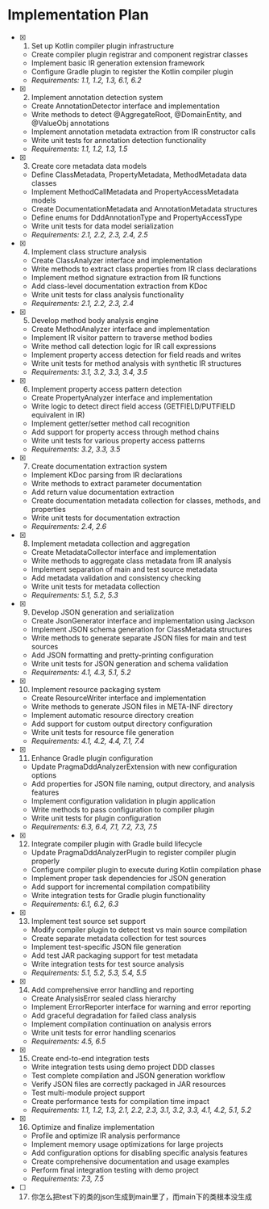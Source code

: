 # Implementation Plan

- [x] 1. Set up Kotlin compiler plugin infrastructure









  - Create compiler plugin registrar and component registrar classes
  - Implement basic IR generation extension framework
  - Configure Gradle plugin to register the Kotlin compiler plugin
  - _Requirements: 1.1, 1.2, 1.3, 6.1, 6.2_

- [x] 2. Implement annotation detection system





  - Create AnnotationDetector interface and implementation
  - Write methods to detect @AggregateRoot, @DomainEntity, and @ValueObj annotations
  - Implement annotation metadata extraction from IR constructor calls
  - Write unit tests for annotation detection functionality
  - _Requirements: 1.1, 1.2, 1.3, 1.5_

- [x] 3. Create core metadata data models





  - Define ClassMetadata, PropertyMetadata, MethodMetadata data classes
  - Implement MethodCallMetadata and PropertyAccessMetadata models
  - Create DocumentationMetadata and AnnotationMetadata structures
  - Define enums for DddAnnotationType and PropertyAccessType
  - Write unit tests for data model serialization
  - _Requirements: 2.1, 2.2, 2.3, 2.4, 2.5_

- [x] 4. Implement class structure analysis












  - Create ClassAnalyzer interface and implementation
  - Write methods to extract class properties from IR class declarations
  - Implement method signature extraction from IR functions
  - Add class-level documentation extraction from KDoc
  - Write unit tests for class analysis functionality
  - _Requirements: 2.1, 2.2, 2.3, 2.4_

- [x] 5. Develop method body analysis engine





  - Create MethodAnalyzer interface and implementation
  - Implement IR visitor pattern to traverse method bodies
  - Write method call detection logic for IR call expressions
  - Implement property access detection for field reads and writes
  - Write unit tests for method analysis with synthetic IR structures
  - _Requirements: 3.1, 3.2, 3.3, 3.4, 3.5_

- [x] 6. Implement property access pattern detection





  - Create PropertyAnalyzer interface and implementation
  - Write logic to detect direct field access (GETFIELD/PUTFIELD equivalent in IR)
  - Implement getter/setter method call recognition
  - Add support for property access through method chains
  - Write unit tests for various property access patterns
  - _Requirements: 3.2, 3.3, 3.5_

- [x] 7. Create documentation extraction system





  - Implement KDoc parsing from IR declarations
  - Write methods to extract parameter documentation
  - Add return value documentation extraction
  - Create documentation metadata collection for classes, methods, and properties
  - Write unit tests for documentation extraction
  - _Requirements: 2.4, 2.6_

- [x] 8. Implement metadata collection and aggregation





  - Create MetadataCollector interface and implementation
  - Write methods to aggregate class metadata from IR analysis
  - Implement separation of main and test source metadata
  - Add metadata validation and consistency checking
  - Write unit tests for metadata collection
  - _Requirements: 5.1, 5.2, 5.3_

- [x] 9. Develop JSON generation and serialization





  - Create JsonGenerator interface and implementation using Jackson
  - Implement JSON schema generation for ClassMetadata structures
  - Write methods to generate separate JSON files for main and test sources
  - Add JSON formatting and pretty-printing configuration
  - Write unit tests for JSON generation and schema validation
  - _Requirements: 4.1, 4.3, 5.1, 5.2_

- [x] 10. Implement resource packaging system





  - Create ResourceWriter interface and implementation
  - Write methods to generate JSON files in META-INF directory
  - Implement automatic resource directory creation
  - Add support for custom output directory configuration
  - Write unit tests for resource file generation
  - _Requirements: 4.1, 4.2, 4.4, 7.1, 7.4_

- [x] 11. Enhance Gradle plugin configuration









  - Update PragmaDddAnalyzerExtension with new configuration options
  - Add properties for JSON file naming, output directory, and analysis features
  - Implement configuration validation in plugin application
  - Write methods to pass configuration to compiler plugin
  - Write unit tests for plugin configuration
  - _Requirements: 6.3, 6.4, 7.1, 7.2, 7.3, 7.5_

- [x] 12. Integrate compiler plugin with Gradle build lifecycle





  - Update PragmaDddAnalyzerPlugin to register compiler plugin properly
  - Configure compiler plugin to execute during Kotlin compilation phase
  - Implement proper task dependencies for JSON generation
  - Add support for incremental compilation compatibility
  - Write integration tests for Gradle plugin functionality
  - _Requirements: 6.1, 6.2, 6.3_

- [x] 13. Implement test source set support













  - Modify compiler plugin to detect test vs main source compilation
  - Create separate metadata collection for test sources
  - Implement test-specific JSON file generation
  - Add test JAR packaging support for test metadata
  - Write integration tests for test source analysis
  - _Requirements: 5.1, 5.2, 5.3, 5.4, 5.5_

- [x] 14. Add comprehensive error handling and reporting









  - Create AnalysisError sealed class hierarchy
  - Implement ErrorReporter interface for warning and error reporting
  - Add graceful degradation for failed class analysis
  - Implement compilation continuation on analysis errors
  - Write unit tests for error handling scenarios
  - _Requirements: 4.5, 6.5_

- [x] 15. Create end-to-end integration tests




  - Write integration tests using demo project DDD classes
  - Test complete compilation and JSON generation workflow
  - Verify JSON files are correctly packaged in JAR resources
  - Test multi-module project support
  - Create performance tests for compilation time impact
  - _Requirements: 1.1, 1.2, 1.3, 2.1, 2.2, 2.3, 3.1, 3.2, 3.3, 4.1, 4.2, 5.1, 5.2_

- [x] 16. Optimize and finalize implementation





  - Profile and optimize IR analysis performance
  - Implement memory usage optimizations for large projects
  - Add configuration options for disabling specific analysis features
  - Create comprehensive documentation and usage examples
  - Perform final integration testing with demo project
  - _Requirements: 7.3, 7.5_

- [ ] 17. 你怎么把test下的类的json生成到main里了，而main下的类根本没生成